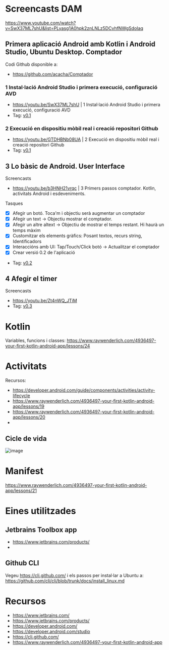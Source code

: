 # Screencasts DAM

https://www.youtube.com/watch?v=SwX37ML7shU&list=PLyasg1A0hpk2znLNLz5DCvhfNWgSdoIaq

## Primera aplicació Android amb Kotlin i Android Studio, Ubuntu Desktop. Comptador

Codi Github disponible a:
- https://github.com/acacha/Comptador

### 1 Instal·lació Android Studio i primera execució, configuració AVD
- https://youtu.be/SwX37ML7shU | 1 Instal·lació Android Studio i primera execució, configuració AVD
- Tag: [v0.1](https://github.com/acacha/Comptador/tree/v0.1)

### 2 Execució en dispositiu mòbil real i creació repositori Github
- https://youtu.be/GTDHBNb08UA | 2 Execució en dispositiu mòbil real i creació repositori Github
- Tag: [v0.1](https://github.com/acacha/Comptador/tree/v0.1)

## 3 Lo bàsic de Android. User Interface

Screencasts
- https://youtu.be/b3HNH21vrqc | 3 Primers passos comptador. Kotlin, activitats Android i esdeveniments.

Tasques

- [X] Afegir un botó. Toca'm i objectiu serà augmentar un comptador
- [X] Afegir un text -> Objectiu mostrar el comptador.
- [X] Afegir un altre altext -> Objectiu de mostrar el temps restant. Hi haurà un temps màxim
- [X] Customitzar els elements gràfics: Posant textos, recurs string, Identificadors
- [X] Interaccións amb UI: Tap/Touch/Click botó -> Actualitzar el comptador
- [X] Crear versió 0.2 de l'aplicació
- Tag: [v0.2](https://github.com/acacha/Comptador/tree/v0.2)

## 4 Afegir el timer

Screencasts
- https://youtu.be/Zt4nWQ_JTiM
- Tag: [v0.3](https://github.com/acacha/Comptador/tree/v0.3)

# Kotlin

Variables, funcions i classes: https://www.raywenderlich.com/4936497-your-first-kotlin-android-app/lessons/24

# Activitats

Recursos:
- https://developer.android.com/guide/components/activities/activity-lifecycle
- https://www.raywenderlich.com/4936497-your-first-kotlin-android-app/lessons/19
- https://www.raywenderlich.com/4936497-your-first-kotlin-android-app/lessons/20
-
## Cicle de vida

![image](https://user-images.githubusercontent.com/4015406/136361713-3bde1a2a-cf84-41b8-a974-be9becab5d61.png)

# Manifest

https://www.raywenderlich.com/4936497-your-first-kotlin-android-app/lessons/21

# Eines utilitzades

## Jetbrains Toolbox app

- https://www.jetbrains.com/products/
- 
## Github CLI

Vegeu https://cli.github.com/ i els passos per instal·lar a Ubuntu a: https://github.com/cli/cli/blob/trunk/docs/install_linux.md

# Recursos

- https://www.jetbrains.com/
- https://www.jetbrains.com/products/
- https://developer.android.com/
- https://developer.android.com/studio
- https://cli.github.com/
- https://www.raywenderlich.com/4936497-your-first-kotlin-android-app
